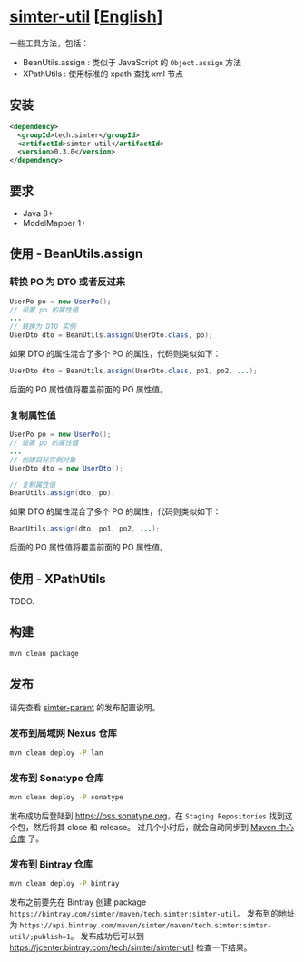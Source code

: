 # [simter-util](https://github.com/simter/simter-util) [[English]]

一些工具方法，包括：

- BeanUtils.assign : 类似于 JavaScript 的 `Object.assign` 方法
- XPathUtils : 使用标准的 xpath 查找 xml 节点


## 安装

```xml
<dependency>
  <groupId>tech.simter</groupId>
  <artifactId>simter-util</artifactId>
  <version>0.3.0</version>
</dependency>
```

## 要求

- Java 8+
- ModelMapper 1+

## 使用 - BeanUtils.assign

### 转换 PO 为 DTO 或者反过来

```java
UserPo po = new UserPo();
// 设置 po 的属性值
...
// 转换为 DTO 实例
UserDto dto = BeanUtils.assign(UserDto.class, po);
```

如果 DTO 的属性混合了多个 PO 的属性，代码则类似如下：

```java
UserDto dto = BeanUtils.assign(UserDto.class, po1, po2, ...);
```

后面的 PO 属性值将覆盖前面的 PO 属性值。

### 复制属性值

```java
UserPo po = new UserPo();
// 设置 po 的属性值
...
// 创建目标实例对象
UserDto dto = new UserDto();

// 复制属性值
BeanUtils.assign(dto, po);
```

如果 DTO 的属性混合了多个 PO 的属性，代码则类似如下：

```java
BeanUtils.assign(dto, po1, po2, ...);
```

后面的 PO 属性值将覆盖前面的 PO 属性值。

## 使用 - XPathUtils

TODO.

## 构建

```bash
mvn clean package
```

## 发布

请先查看 [simter-parent] 的发布配置说明。

### 发布到局域网 Nexus 仓库

```bash
mvn clean deploy -P lan
```

### 发布到 Sonatype 仓库

```bash
mvn clean deploy -P sonatype
```

发布成功后登陆到 <https://oss.sonatype.org>，在 `Staging Repositories` 找到这个包，然后将其 close 和 release。
过几个小时后，就会自动同步到 [Maven 中心仓库](https://search.maven.org/#search%7Cga%7C1%7Ca%3A%22simter-util%22) 了。

### 发布到 Bintray 仓库

```bash
mvn clean deploy -P bintray
```

发布之前要先在 Bintray 创建 package `https://bintray.com/simter/maven/tech.simter:simter-util`。
发布到的地址为 `https://api.bintray.com/maven/simter/maven/tech.simter:simter-util/;publish=1`。
发布成功后可以到 <https://jcenter.bintray.com/tech/simter/simter-util> 检查一下结果。


[simter-parent]: https://github.com/simter/simter-parent/blob/master/docs/README.zh-cn.md
[English]: https://github.com/simter/simter-util/blob/master/README.md